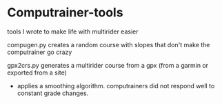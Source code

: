 # Computrainer-tools
tools I wrote to make life with multirider easier

compugen.py creates a random course with slopes that don't make the computrainer go crazy

gpx2crs.py generates a multirider course from a gpx (from a garmin or exported from a site)
 - applies a smoothing algorithm. computrainers did not respond well to constant grade changes.
